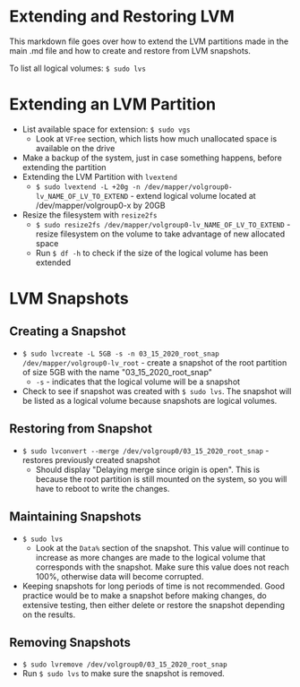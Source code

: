 # Extending and Restoring LVM

This markdown file goes over how to extend the LVM partitions made in the main .md file and how to create and restore from LVM snapshots.

To list all logical volumes: `$ sudo lvs`

# Extending an LVM Partition

- List available space for extension: `$ sudo vgs`
  - Look at `VFree` section, which lists how much unallocated space is available on the drive
- Make a backup of the system, just in case something happens, before extending the partition
- Extending the LVM Partition with `lvextend`
  - `$ sudo lvextend -L +20g -n /dev/mapper/volgroup0-lv_NAME_OF_LV_TO_EXTEND` - extend logical volume located at /dev/mapper/volgroup0-x by 20GB
- Resize the filesystem with `resize2fs`
  - `$ sudo resize2fs /dev/mapper/volgroup0-lv_NAME_OF_LV_TO_EXTEND` - resize filesystem on the volume to take advantage of new allocated space
  - Run `$ df -h` to check if the size of the logical volume has been extended
  
# LVM Snapshots

## Creating a Snapshot

- `$ sudo lvcreate -L 5GB -s -n 03_15_2020_root_snap /dev/mapper/volgroup0-lv_root` - create a snapshot of the root partition of size 5GB with the name "03_15_2020_root_snap" 
  - `-s` - indicates that the logical volume will be a snapshot
- Check to see if snapshot was created with `$ sudo lvs`. The snapshot will be listed as a logical volume because snapshots are logical volumes.
  
## Restoring from Snapshot

- `$ sudo lvconvert --merge /dev/volgroup0/03_15_2020_root_snap` - restores previously created snapshot
  - Should display "Delaying merge since origin is open". This is because the root partition is still mounted on the system, so you will have to reboot to write the changes.

## Maintaining Snapshots

- `$ sudo lvs`
  - Look at the `Data%` section of the snapshot. This value will continue to increase as more changes are made to the logical volume that corresponds with the snapshot. Make sure this value does not reach 100%, otherwise data will become corrupted.
- Keeping snapshots for long periods of time is not recommended. Good practice would be to make a snapshot before making changes, do extensive testing, then either delete or restore the snapshot depending on the results.

## Removing Snapshots

- `$ sudo lvremove /dev/volgroup0/03_15_2020_root_snap`
- Run `$ sudo lvs` to make sure the snapshot is removed.
